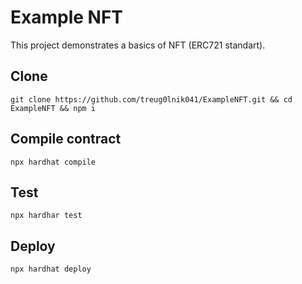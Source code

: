 # Example NFT

This project demonstrates a basics of NFT (ERC721 standart).

## Clone
```shell
git clone https://github.com/treug0lnik041/ExampleNFT.git && cd ExampleNFT && npm i
```

## Compile contract

```shell
npx hardhat compile
```

## Test

```shell
npx hardhar test
```

## Deploy

```shell
npx hardhat deploy
```
